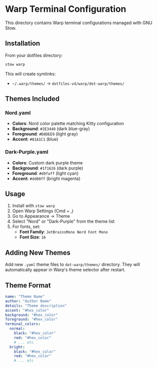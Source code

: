# Warp Terminal Configuration

This directory contains Warp terminal configurations managed with GNU Stow.

## Installation

From your dotfiles directory:

```bash
stow warp
```

This will create symlinks:
- `~/.warp/themes/` → `dotfiles-v4/warp/dot-warp/themes/`

## Themes Included

### Nord.yaml
- **Colors**: Nord color palette matching Kitty configuration
- **Background**: `#2E3440` (dark blue-gray)
- **Foreground**: `#D8DEE9` (light gray)
- **Accent**: `#81A1C1` (blue)

### Dark-Purple.yaml
- **Colors**: Custom dark purple theme
- **Background**: `#1f1626` (dark purple)
- **Foreground**: `#d9faff` (light cyan)
- **Accent**: `#dd00ff` (bright magenta)

## Usage

1. Install with `stow warp`
2. Open Warp Settings (Cmd + ,)
3. Go to Appearance → Theme
4. Select "Nord" or "Dark-Purple" from the theme list
5. For fonts, set:
   - **Font Family**: `JetBrainsMono Nerd Font Mono`
   - **Font Size**: `16`

## Adding New Themes

Add new `.yaml` theme files to `dot-warp/themes/` directory.
They will automatically appear in Warp's theme selector after restart.

## Theme Format

```yaml
name: "Theme Name"
author: "Author Name"
details: "Theme description"
accent: "#hex_color"
background: "#hex_color"
foreground: "#hex_color"
terminal_colors:
  normal:
    black: "#hex_color"
    red: "#hex_color"
    # ... etc
  bright:
    black: "#hex_color"
    red: "#hex_color"
    # ... etc
```